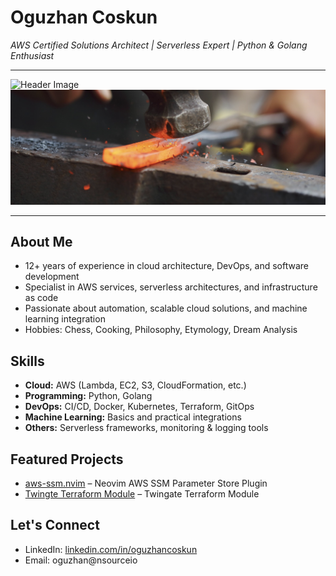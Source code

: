 # Oguzhan Coskun  
*AWS Certified Solutions Architect | Serverless Expert | Python & Golang Enthusiast*

---

![Header Image]([https://your-image-link-here.com/header.jpg](https://w.wallhaven.cc/full/6q/wallhaven-6qlvd7.jpg))
![Header Image](https://raw.githubusercontent.com/oguzhancoskun/oguzhancoskun/master/anvil.png)

---

## About Me  
- 12+ years of experience in cloud architecture, DevOps, and software development  
- Specialist in AWS services, serverless architectures, and infrastructure as code  
- Passionate about automation, scalable cloud solutions, and machine learning integration  
- Hobbies: Chess, Cooking, Philosophy, Etymology, Dream Analysis  

## Skills  
- **Cloud:** AWS (Lambda, EC2, S3, CloudFormation, etc.)  
- **Programming:** Python, Golang  
- **DevOps:** CI/CD, Docker, Kubernetes, Terraform, GitOps  
- **Machine Learning:** Basics and practical integrations  
- **Others:** Serverless frameworks, monitoring & logging tools  

## Featured Projects  
- [aws-ssm.nvim](https://github.com/oguzhancoskun/aws-ssm.nvim) – Neovim AWS SSM Parameter Store Plugin
- [Twingte Terraform Module](https://github.com/oguzhancoskun/terraform-twingate-twingate) – Twingate Terraform Module 

## Let's Connect  
- LinkedIn: [linkedin.com/in/oguzhancoskun](https://linkedin.com/in/oguzhancoskun)  
- Email: oguzhan@nsourceio
